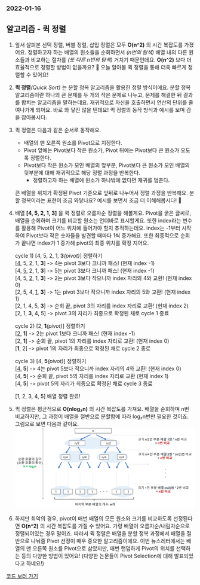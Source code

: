 ### 2022-01-16

## 알고리즘 - 퀵 정렬
1. 앞서 살펴본 선택 정렬, 버블 정렬, 삽입 정렬은 모두 **O(n^2)** 의 시간 복잡도를 가졌어요. 
정렬하고자 하는 배열의 원소들을 순회하면서 *(n번의 탐색)* 배열 내의 다른 원소들과 비교하는 절차를 *(또 다른 n번의 탐색)* 거치기 때문인데요. 
**O(n^2)** 보다 더 효율적으로 정렬할 방법이 없을까요? 🤔
오늘 알아볼 퀵 정렬을 통해 더욱 빠르게 정렬할 수 있어요!

2. __퀵 정렬__*(Quick Sort)* 는 분할 정복 알고리즘을 활용한 정렬 방식이에요. 
분할 정복 알고리즘이란 하나의 큰 문제를 두 개의 작은 문제로 나누고, 문제를 해결한 뒤 결과를 합치는 알고리즘을 말하는데요. 
재귀적으로 자신을 호출하면서 연산의 단위를 줄여나가게 되어요. 
바로 와 닿진 않을 텐데요! 퀵 정렬의 동작 방식과 예시를 보며 감을 잡아봅시다. 

3. 퀵 정렬은 다음과 같은 순서로 동작해요. 
    - 배열의 맨 오른쪽 원소를 Pivot으로 지정한다. 
    - Pivot 앞에는 Pivot보다 작은 원소가, Pivot 뒤에는 Pivot보다 큰 원소가 오도록 정렬한다. 
    - Pivot보다 작은 원소가 모인 배열의 앞부분, Pivot보다 큰 원소가 모인 배열의 뒷부분에 대해 재귀적으로 해당 정렬 과정을 반복한다.  
        - 정렬하고자 하는 배열에 원소가 하나밖에 없다면 재귀를 멈춘다. 
    
    큰 배열을 위치가 확정된 Pivot 기준으로 앞뒤로 나누어서 정렬 과정을 반복해요. 
    분할 정복이라는 표현이 조금 와닿나요? 예시를 보면서 조금 더 이해해봅시다! 💪

4. 배열 **[4, 5, 2, 1, 3]** 을 퀵 정렬로 오름차순 정렬을 해볼게요. 
Pivot을 굵은 글씨로, 배열을 순회하며 크기를 비교할 원소는 언더바로 표시할게요. 
또한 index라는 변수를 활용해 Pivot이 어느 위치에 들어가야 할지 추적하는데요. 
index는 -1부터 시작하여 Pivot보다 작은 숫자들을 발견할 때마다 1씩 증가해요. 
또한 최종적으로 순회가 끝나면 index가 1 증가해 pivot의 최종 위치를 확정 지어요. 

    cycle 1) [4, 5, 2, 1, **3**_(pivot)_] 정렬하기  
    [<U>4</U>, 5, 2, 1, **3**] -> 4는 pivot 3보다 크니까 패스! (현재 index -1)  
    [4, <U>5</U>, 2, 1, **3**] -> 5는 pivot 3보다 크니까 패스! (현재 index -1)  
    [4, 5, <U>2</U>, 1, **3**] -> 2는 pivot 3보다 작으니까 index 자리의 4와 교환! (현재 index 0)  
    [2, 5, 4, <U>1</U>, **3**] -> 1는 pivot 3보다 작으니까 index 자리의 5와 교환! (현재 index 1)  
    [2, 1, 4, 5, **3**] -> 순회 끝, pivot 3의 자리를 index 자리로 교환! (현재 index 2)  
    [2, 1, **3**, 4, 5] -> pivot 3의 자리가 최종으로 확정된 채로 cycle 1 종료
    
    cycle 2) [2, **1**_(pivot)_] 정렬하기  
    [<U>2</U>, **1**] -> 2는 pivot 1보다 크니까 패스! (현재 index -1)  
    [2, **1**] -> 순회 끝, pivot 1의 자리를 index 자리로 교환! (현재 index 0)  
    [**1**, 2] -> pivot 1의 자리가 최종으로 확정된 채로 cycle 2 종료
    
    cycle 3) [4, **5**_(pivot)_] 정렬하기  
    [<U>4</U>, **5**] -> 4는 pivot 5보다 작으니까 index 자리의 4와 교환! (현재 index 0)  
    [4, **5**] -> 순회 끝, pivot 5의 자리를 index 자리로 교환 (현재 index 1)  
    [4, **5**] -> pivot 5의 자리가 최종으로 확정된 채로 cycle 3 종료
    
    [1, 2, 3, 4, 5] 배열 정렬 완료!

5. 퀵 정렬은 평균적으로 **O(nlog₂n)** 의 시간 복잡도를 가져요. 
배열을 순회하며 n번 비교하지만, 그 과정이 배열을 절반으로 분할함에 따라 log₂n번만 필요한 것이죠. 
그림으로 보면 다음과 같아요. 
    ![](../images/2022-01-17-quick.png)

6. 하지만 최악의 경우, pivot이 매번 배열의 모든 원소와 크기를 비교하도록 선정된다면 **O(n^2)** 의 시간 복잡도를 가질 수 있어요. 
가령 배열이 오름차순/내림차순으로 정렬되어있는 경우 말이죠. 
따라서 퀵 정렬은 배열을 분할 정복 과정에서 배열을 절반으로 나눠줄 Pivot 선정이 매우 중요한 알고리즘이에요. 
이번 뉴스레터에서는 배열의 맨 오른쪽 원소를 Pivot으로 삼았지만, 매번 랜덤하게 Pivot의 위치를 선택하는 등의 다양한 방법이 있어요! 
(다양한 논문들이 Pivot Selection에 대해 발표되었다고 하네요!)

[코드 보러 가기](https://github.com/joelonsw/cstoday-algorithm/blob/master/src/sorting/QuickSort.java)

